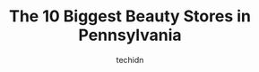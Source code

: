 ---
layout: ampstory
image: https://i0.wp.com/paketmu.com/wp-content/uploads/2023/06/boss-beauty-supply-0-in-pennsylvania-1686365407.jpeg?resize=640,853
author: techidn
featured: false
description: Explore the diverse Beauty Store scene in Pennsylvania, home to an incredible selection of 10 establishments catering to every taste. Whether youre in search of iconic favorites or undiscov
title: The 10 Biggest Beauty Stores in Pennsylvania
cover:
   title: The 10 Biggest Beauty Stores in Pennsylvania
   subtitle: RICKPATE
   background: https://paketmu.com/wp-content/uploads/2023/06/boss-beauty-supply-0-in-pennsylvania-1686365407.jpeg

pages: 
 - layout: thirds
   top: <h1>#1 SEPHORA</h1>
   bottom: "<p>I had the most wonderful time! Rocky is the best hes very gentle, knowledgeable. He has a great personality. I had a facial and eyelash application. I left with glowing </p>"
   background: https://paketmu.com/wp-content/uploads/2023/06/boss-beauty-supply-1-in-pennsylvania-1686365408.jpeg
   backgroundblur: true
 - layout: thirds
   top: <h1>#2 Rising Sun Beauty Outlet</h1>
   bottom: "<p>Even though this place says theyre open to 8-30. They often stop letting people in 10-20 minutes before they close. Which is terrible customer service.</p>"
   background: https://paketmu.com/wp-content/uploads/2023/06/boss-beauty-supply-2-in-pennsylvania-1686365409.jpeg
   cta:
      link: https://paketmu.com/the-10-biggest-beauty-stores-in-pennsylvania/
      text: The 10 Biggest Beauty Stores in Pennsylvania
 - layout: thirds
   top: <h1>#3 Hair Master</h1>
   bottom: "<p>If you cant find it in this store you dont really need it. They have a nice variety of hair, hair products, anything you might need. And they are very knowledgeable of </p>"
   background: https://paketmu.com/wp-content/uploads/2023/06/boss-beauty-supply-3-in-pennsylvania-1686365409.jpeg
   cta:
      link: https://paketmu.com/the-10-biggest-beauty-stores-in-pennsylvania/
      text: The 10 Biggest Beauty Stores in Pennsylvania
 - layout: thirds
   top: <h1>#4 Hafiz Sisters Beauty Supply</h1>
   bottom: "<p>59 W Chelten Ave, Philadelphia, PA 19144, United States</p>"
   background: https://images.unsplash.com/photo-1597773150796-e5c14ebecbf5?ixlib=rb-4.0.3&ixid=MnwxMjA3fDB8MHxwaG90by1wYWdlfHx8fGVufDB8fHx8&auto=format&fit=crop&w=640&h=853&q=80
   cta:
      link: https://paketmu.com/the-10-biggest-beauty-stores-in-pennsylvania/
      text: The 10 Biggest Beauty Stores in Pennsylvania
 - layout: thirds
   top: <h1>#5 Rose Beauty</h1>
   bottom: "<p>2240 Broad St, Erie, PA 16503, United States</p>"
   background: https://images.unsplash.com/photo-1632260260864-caf7fde5ec36?ixlib=rb-4.0.3&ixid=MnwxMjA3fDB8MHxwaG90by1wYWdlfHx8fGVufDB8fHx8&auto=format&fit=crop&w=640&h=853&q=80
   cta:
      link: https://paketmu.com/the-10-biggest-beauty-stores-in-pennsylvania/
      text: The 10 Biggest Beauty Stores in Pennsylvania
 - layout: thirds
   top: <h1>#6 Sols Beauty Supplies</h1>
   bottom: "<p>326 Penn St, Reading, PA 19602, United States</p>"
   background: https://images.unsplash.com/photo-1618556658017-fd9c732d1360?ixlib=rb-4.0.3&ixid=MnwxMjA3fDB8MHxwaG90by1wYWdlfHx8fGVufDB8fHx8&auto=format&fit=crop&w=640&h=853&q=80
   cta:
      link: https://paketmu.com/the-10-biggest-beauty-stores-in-pennsylvania/
      text: The 10 Biggest Beauty Stores in Pennsylvania
 - layout: thirds
   top: <h1>#7 Station Beauty Supply</h1>
   bottom: "<p>1609 Pratt St, Philadelphia, PA 19124, United States</p>"
   background: https://images.unsplash.com/photo-1534312527009-56c7016453e6?ixlib=rb-4.0.3&ixid=MnwxMjA3fDB8MHxwaG90by1wYWdlfHx8fGVufDB8fHx8&auto=format&fit=crop&w=640&h=853&q=80
   cta:
      link: https://paketmu.com/the-10-biggest-beauty-stores-in-pennsylvania/
      text: The 10 Biggest Beauty Stores in Pennsylvania
 - layout: thirds
   middle: Continue reading...
   background: https://images.unsplash.com/photo-1574169208507-84376144848b?ixlib=rb-4.0.3&ixid=MnwxMjA3fDB8MHxwaG90by1wYWdlfHx8fGVufDB8fHx8&auto=format&fit=crop&w=640&h=853&q=80
   cta:
      link: https://paketmu.com/the-10-biggest-beauty-stores-in-pennsylvania/
      text: The 10 Biggest Beauty Stores in Pennsylvania
      
---